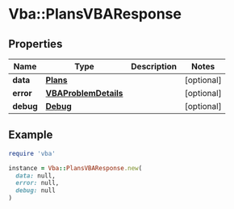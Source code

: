 # Vba::PlansVBAResponse

## Properties

| Name | Type | Description | Notes |
| ---- | ---- | ----------- | ----- |
| **data** | [**Plans**](Plans.md) |  | [optional] |
| **error** | [**VBAProblemDetails**](VBAProblemDetails.md) |  | [optional] |
| **debug** | [**Debug**](Debug.md) |  | [optional] |

## Example

```ruby
require 'vba'

instance = Vba::PlansVBAResponse.new(
  data: null,
  error: null,
  debug: null
)
```

